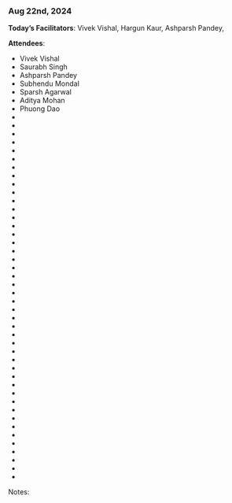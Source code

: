 ### Aug 22nd, 2024

**Today’s Facilitators**: Vivek Vishal, Hargun Kaur, Ashparsh Pandey,


**Attendees**: 
- Vivek Vishal
- Saurabh Singh
- Ashparsh Pandey
- Subhendu Mondal
- Sparsh Agarwal
- Aditya Mohan
- Phuong Dao
- 
-
- 
-
-
- 
- 
- 
- 
- 
- 
- 
- 
- 
- 
- 
- 
- 
- 
- 
- 
- 
- 
- 
- 
- 
- 
- 
- 
- 
- 
- 
- 
- 
- 
- 
- 
- 
- 
- 
- 
- 
- 
- 


Notes:



